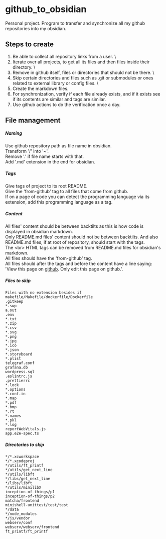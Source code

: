# github_to_obsidian
Personal project. Program to transfer and synchronize all my github repositories into my obsidian. 

## Steps to create
1. Be able to collect all repository links from a user. \
2. Iterate over all projects, to get all its files and then files inside their directory. \
3. Remove in github itself, files or directories that should not be there. \
4. Skip certain directories and files such as .git or submodules or ones related to external library or config files. \
5. Create the markdown files.
6. For synchronization, verify if each file already exists, and if it exists see if its contents are similar and tags are similar.
7. Use github actions to do the verification once a day.

## File management
##### Naming
Use github repository path as file name in obsidian.<br>
Transform '/' into '~'.<br>
Remove '.' if file name starts with that.<br>
Add '.md' extension in the end for obsidian.

##### Tags
Give tags of project to its root README.<br>
Give the 'from-github' tag to all files that come from github.<br>
If on a page of code you can detect the programming language via its extension, add this programming language as a tag.

##### Content
All files' content should be between backtilts as this is how code is displayed in obsidian markdown.<br>
Only README.md files' content should not be between backtilts. And also README.md files, if at root of repository, should start with the tags.<br>
The \<br\> HTML tags can be removed from README.md files for obsidian's markdown.<br>
All files should have the 'from-github' tag.<br>
All files should after the tags and before the content have a line saying: 'View this page on [github](appropriate_link). Only edit this page on github.'.

##### Files to skip
```
Files with no extension besides if makefile/Makefile/dockerfile/Dockerfile
.gitkeep
*.swp
a.out
.env
*.txt 
*.zip
*.csv 
*.svg 
*.png
*.jpg
*.ico
*.json 
*.storyboard
*.plist
telegraf.conf
grafana.db
wordpress.sql
.eslintrc.js
.prettierrc
*.lock
*.options
*.conf.in
*.map
*.pdf
*.bmp
*.rt
*.names
*.pkl
*.log
reportWebVitals.js
app.e2e-spec.ts
```

##### Directories to skip
```
*/*.xcworkspace
*/*.xcodeproj
*/utils/ft_printf
*/utils/get_next_line
*/utils/libft
*/libs/get_next_line
*/libs/libft
*/utils/minilibX
inception-of-things/p1
inception-of-things/p2
matcha/frontend
minishell-unittest/test/test
*/data
*/node_modules
*/js/vendor
webserv/conf
webserv/webserv/frontend
ft_printf/ft_printf
```


